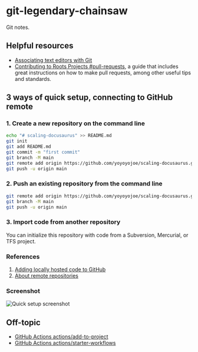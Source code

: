 # git-legendary-chainsaw

Git notes.

## Helpful resources

- [Associating text editors with Git](https://docs.github.com/en/get-started/getting-started-with-git/associating-text-editors-with-git)
- [Contributing to Roots Projects #pull-requests](https://github.com/roots/.github/blob/master/CONTRIBUTING.md#pull-requests), a guide that includes great instructions on how to make pull requests, among other useful tips and standards.

## 3 ways of quick setup, connecting to GitHub remote

### 1. Create a new repository on the command line

```bash
echo "# scaling-docusaurus" >> README.md
git init
git add README.md
git commit -m "first commit"
git branch -M main
git remote add origin https://github.com/yoyoyojoe/scaling-docusaurus.git
git push -u origin main
```

### 2. Push an existing repository from the command line

```bash
git remote add origin https://github.com/yoyoyojoe/scaling-docusaurus.git
git branch -M main
git push -u origin main
```

### 3. Import code from another repository

You can initialize this repository with code from a Subversion, Mercurial, or TFS project.

### References 

1. [Adding locally hosted code to GitHub](https://docs.github.com/en/get-started/importing-your-projects-to-github/importing-source-code-to-github/adding-locally-hosted-code-to-github)
2. [About remote repositories](https://docs.github.com/en/get-started/getting-started-with-git/about-remote-repositories)

### Screenshot

![Quick setup screenshot](https://user-images.githubusercontent.com/86270711/206097623-6e9e093f-19dc-4598-a37f-6429c4b232e7.png)

## Off-topic

- [GitHub Actions actions/add-to-project](https://github.com/actions/add-to-project)
- [GitHub Actions actions/starter-workflows](https://github.com/actions/starter-workflows/blob/main/automation/label.yml)
